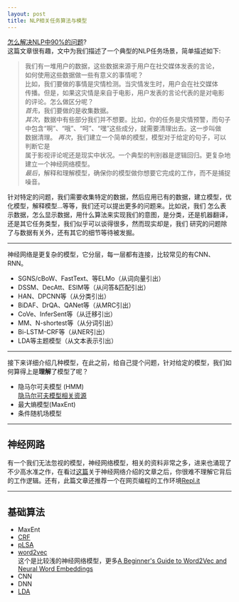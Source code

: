 ```yaml
---
layout: post
title: NLP相关任务算法与模型
---
```

[怎么解决NLP中90%的问题](https://blog.insightdatascience.com/how-to-solve-90-of-nlp-problems-a-step-by-step-guide-fda605278e4e)?  
这篇文章很有趣，文中为我们描述了一个典型的NLP任务场景，简单描述如下:
>我们有一堆用户的数据，这些数据来源于用户在社交媒体发表的言论，  
如何使用这些数据做一些有意义的事情呢？  
比如，我们要做的事情是灾情检测。当灾情发生时，用户会在社交媒体  
传播。但是，如果这灾情是来自于电影，用户发表的言论代表的是对电影  
的评论。怎么做区分呢？  
*首先*，我们要做的是收集数据。  
*其次*，数据中有些部分我们并不想要。比如，你的任务是灾情预警，而句子  
中包含“啊”、“哦”、“呵”、“嘿”这些成分，就需要清理出去。这一步叫做  
数据清理。
*再次*，我们建立一个简单的模型，模型对于给定的句子，可以判断它是  
属于影视评论呢还是现实中状况。一个典型的判别器是逻辑回归。更复杂地  
建立一个神经网络模型。  
*最后*，解释和理解模型，确保你的模型做你想要它完成的工作，而不是捕捉噪音。  

针对特定的问题，我们需要收集特定的数据，然后应用已有的数据，建立模型，优化模型，解释模型...等等，我们还可以提出更多的问题来。比如说，我们
怎么表示数据，怎么显示数据，用什么算法来实现我们的意图，是分类，还是机器翻译，还是其它任务类型，我们似乎可以谈得很多，然而现实却是，我们
研究的问题除了与数据有关外，还有其它的细节等待被发掘。  

---  
神经网络是更复杂的模型，它分层，每一层都有连接，比较常见的有CNN、RNN。



- SGNS/cBoW、FastText、等ELMo（从词向量引出）
- DSSM、DecAtt、ESIM等（从问答&匹配引出）
- HAN、DPCNN等（从分类引出）
- BiDAF、DrQA、QANet等（从MRC引出）
- CoVe、InferSent等（从迁移引出）
- MM、N-shortest等（从分词引出）
- Bi-LSTM-CRF等（从NER引出）
- LDA等主题模型（从文本表示引出）


---

接下来详细介绍几种模型，在此之前，给自己提个问题，针对给定的模型，我们如何算得上是**理解**了模型了呢？
 - 隐马尔可夫模型 (HMM)  
  [隐马尔可夫模型相关资源](https://www.quora.com/What-are-some-good-resources-for-learning-about-Hidden-Markov-Models)
 - 最大熵模型(MaxEnt)
 - 条件随机场模型
 
---
## 神经网路
有一个我们无法忽视的模型，神经网络模型，相关的资料非常之多，进来也涌现了不少高水准之作，在看过[这篇](https://victorzhou.com/blog/intro-to-neural-networks/)关于神经网络介绍的文章之后，你很难不理解它背后的工作逻辑。还有，此篇文章还推荐一个在网页编程的工作环境[Repl.it](https://repl.it/languages)


---
## 基础算法
- MaxEnt
- [CRF](https://en.wikipedia.org/wiki/Conditional_random_field)
- [pLSA](https://en.wikipedia.org/wiki/Probabilistic_latent_semantic_analysis)
- [word2vec](https://en.wikipedia.org/wiki/Word2vec)  
  这个是比较浅的神经网络模型，更多[A Beginner's Guide to Word2Vec and Neural Word Embeddings](https://skymind.ai/wiki/word2vec)
- CNN
- DNN
- [LDA](https://en.wikipedia.org/wiki/Latent_Dirichlet_allocation)
